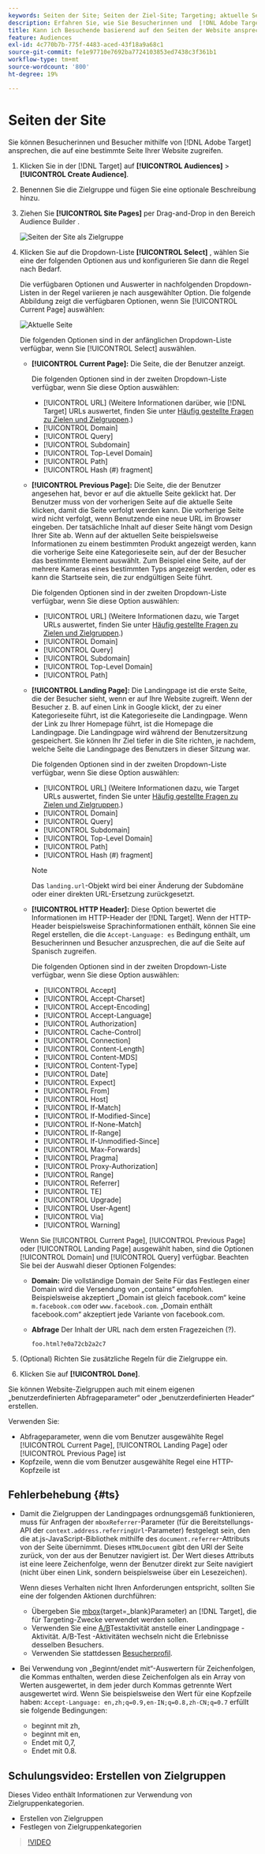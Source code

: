 ```yaml
---
keywords: Seiten der Site; Seiten der Ziel-Site; Targeting; aktuelle Seite; aktuelle Seite; vorige Seite; vorige Seite als Ziel; Landingpage; Ziel-Landingpage; HTTP-Kopfzeile
description: Erfahren Sie, wie Sie Besucherinnen und  [!DNL Adobe Target]  ansprechen können, die sich auf einer bestimmten Seite Ihrer Site befinden.
title: Kann ich Besuchende basierend auf den Seiten der Website ansprechen?
feature: Audiences
exl-id: 4c770b7b-775f-4483-aced-43f18a9a68c1
source-git-commit: fe1e97710e7692ba7724103853ed7438c3f361b1
workflow-type: tm+mt
source-wordcount: '800'
ht-degree: 19%

---
```


# Seiten der Site

Sie können Besucherinnen und Besucher mithilfe von [!DNL Adobe Target] ansprechen, die auf eine bestimmte Seite Ihrer Website zugreifen.

1. Klicken Sie in der [!DNL Target] auf **[!UICONTROL Audiences]** > **[!UICONTROL Create Audience]**.
1. Benennen Sie die Zielgruppe und fügen Sie eine optionale Beschreibung hinzu.
1. Ziehen Sie **[!UICONTROL Site Pages]** per Drag-and-Drop in den Bereich Audience Builder .

   ![Seiten der Site als Zielgruppe](assets/target_site_pages.png)

1. Klicken Sie auf die Dropdown-Liste **[!UICONTROL Select]** , wählen Sie eine der folgenden Optionen aus und konfigurieren Sie dann die Regel nach Bedarf.

   Die verfügbaren Optionen und Auswerter in nachfolgenden Dropdown-Listen in der Regel variieren je nach ausgewählter Option. Die folgende Abbildung zeigt die verfügbaren Optionen, wenn Sie [!UICONTROL Current Page] auswählen:

   ![Aktuelle Seite](assets/current-page.png)

   Die folgenden Optionen sind in der anfänglichen Dropdown-Liste verfügbar, wenn Sie [!UICONTROL Select] auswählen.

   * **[!UICONTROL Current Page]:** Die Seite, die der Benutzer anzeigt.

     Die folgenden Optionen sind in der zweiten Dropdown-Liste verfügbar, wenn Sie diese Option auswählen:

      * [!UICONTROL URL] (Weitere Informationen darüber, wie [!DNL Target] URLs auswertet, finden Sie unter [Häufig gestellte Fragen zu Zielen und Zielgruppen](/help/main/c-target/c-troubleshooting-targets-and-audiences/troubleshooting-targets-and-audiences.md).)
      * [!UICONTROL Domain]
      * [!UICONTROL Query]
      * [!UICONTROL Subdomain]
      * [!UICONTROL Top-Level Domain]
      * [!UICONTROL Path]
      * [!UICONTROL Hash (#) fragment]

   * **[!UICONTROL Previous Page]:** Die Seite, die der Benutzer angesehen hat, bevor er auf die aktuelle Seite geklickt hat. Der Benutzer muss von der vorherigen Seite auf die aktuelle Seite klicken, damit die Seite verfolgt werden kann. Die vorherige Seite wird nicht verfolgt, wenn Benutzende eine neue URL im Browser eingeben. Der tatsächliche Inhalt auf dieser Seite hängt vom Design Ihrer Site ab. Wenn auf der aktuellen Seite beispielsweise Informationen zu einem bestimmten Produkt angezeigt werden, kann die vorherige Seite eine Kategorieseite sein, auf der der Besucher das bestimmte Element auswählt. Zum Beispiel eine Seite, auf der mehrere Kameras eines bestimmten Typs angezeigt werden, oder es kann die Startseite sein, die zur endgültigen Seite führt.

     Die folgenden Optionen sind in der zweiten Dropdown-Liste verfügbar, wenn Sie diese Option auswählen:

      * [!UICONTROL URL] (Weitere Informationen dazu, wie Target URLs auswertet, finden Sie unter [Häufig gestellte Fragen zu Zielen und Zielgruppen](/help/main/c-target/c-troubleshooting-targets-and-audiences/troubleshooting-targets-and-audiences.md).)
      * [!UICONTROL Domain]
      * [!UICONTROL Query]
      * [!UICONTROL Subdomain]
      * [!UICONTROL Top-Level Domain]
      * [!UICONTROL Path]

   * **[!UICONTROL Landing Page]:** Die Landingpage ist die erste Seite, die der Besucher sieht, wenn er auf Ihre Website zugreift. Wenn der Besucher z. B. auf einen Link in Google klickt, der zu einer Kategorieseite führt, ist die Kategorieseite die Landingpage. Wenn der Link zu Ihrer Homepage führt, ist die Homepage die Landingpage. Die Landingpage wird während der Benutzersitzung gespeichert. Sie können Ihr Ziel tiefer in die Site richten, je nachdem, welche Seite die Landingpage des Benutzers in dieser Sitzung war.

     Die folgenden Optionen sind in der zweiten Dropdown-Liste verfügbar, wenn Sie diese Option auswählen:

      * [!UICONTROL URL] (Weitere Informationen dazu, wie Target URLs auswertet, finden Sie unter [Häufig gestellte Fragen zu Zielen und Zielgruppen](/help/main/c-target/c-troubleshooting-targets-and-audiences/troubleshooting-targets-and-audiences.md).)
      * [!UICONTROL Domain]
      * [!UICONTROL Query]
      * [!UICONTROL Subdomain]
      * [!UICONTROL Top-Level Domain]
      * [!UICONTROL Path]
      * [!UICONTROL Hash (#) fragment]

     >[!NOTE]
     >
     >Das `landing.url`-Objekt wird bei einer Änderung der Subdomäne oder einer direkten URL-Ersetzung zurückgesetzt.

   * **[!UICONTROL HTTP Header]:** Diese Option bewertet die Informationen im HTTP-Header der [!DNL Target]. Wenn der HTTP-Header beispielsweise Sprachinformationen enthält, können Sie eine Regel erstellen, die die `Accept-Language: es` Bedingung enthält, um Besucherinnen und Besucher anzusprechen, die auf die Seite auf Spanisch zugreifen.

     Die folgenden Optionen sind in der zweiten Dropdown-Liste verfügbar, wenn Sie diese Option auswählen:

      * [!UICONTROL Accept]
      * [!UICONTROL Accept-Charset]
      * [!UICONTROL Accept-Encoding]
      * [!UICONTROL Accept-Language]
      * [!UICONTROL Authorization]
      * [!UICONTROL Cache-Control]
      * [!UICONTROL Connection]
      * [!UICONTROL Content-Length]
      * [!UICONTROL Content-MDS]
      * [!UICONTROL Content-Type]
      * [!UICONTROL Date]
      * [!UICONTROL Expect]
      * [!UICONTROL From]
      * [!UICONTROL Host]
      * [!UICONTROL If-Match]
      * [!UICONTROL If-Modified-Since]
      * [!UICONTROL If-None-Match]
      * [!UICONTROL If-Range]
      * [!UICONTROL If-Unmodified-Since]
      * [!UICONTROL Max-Forwards]
      * [!UICONTROL Pragma]
      * [!UICONTROL Proxy-Authorization]
      * [!UICONTROL Range]
      * [!UICONTROL Referrer]
      * [!UICONTROL TE]
      * [!UICONTROL Upgrade]
      * [!UICONTROL User-Agent]
      * [!UICONTROL Via]
      * [!UICONTROL Warning]

   Wenn Sie [!UICONTROL Current Page], [!UICONTROL Previous Page] oder [!UICONTROL Landing Page] ausgewählt haben, sind die Optionen [!UICONTROL Domain] und [!UICONTROL Query] verfügbar. Beachten Sie bei der Auswahl dieser Optionen Folgendes:

   * **Domain:** Die vollständige Domain der Seite Für das Festlegen einer Domain wird die Versendung von „contains“ empfohlen. Beispielsweise akzeptiert „Domain ist gleich facebook.com“ keine `m.facebook.com` oder `www.facebook.com`. „Domain enthält facebook.com“ akzeptiert jede Variante von facebook.com.
   * **Abfrage** Der Inhalt der URL nach dem ersten Fragezeichen (?).

     `foo.html?e0a72cb2a2c7`

1. (Optional) Richten Sie zusätzliche Regeln für die Zielgruppe ein.
1. Klicken Sie auf **[!UICONTROL Done]**.

Sie können Website-Zielgruppen auch mit einem eigenen „benutzerdefinierten Abfrageparameter“ oder „benutzerdefinierten Header“ erstellen.

Verwenden Sie:

* Abfrageparameter, wenn die vom Benutzer ausgewählte Regel [!UICONTROL Current Page], [!UICONTROL Landing Page] oder [!UICONTROL Previous Page] ist
* Kopfzeile, wenn die vom Benutzer ausgewählte Regel eine HTTP-Kopfzeile ist

## Fehlerbehebung {#ts}

* Damit die Zielgruppen der Landingpages ordnungsgemäß funktionieren, muss für Anfragen der `mboxReferrer`-Parameter (für die Bereitstellungs-API der `context.address.referringUrl`-Parameter) festgelegt sein, den die at.js-JavaScript-Bibliothek mithilfe des `document.referrer`-Attributs von der Seite übernimmt. Dieses `HTMLDocument` gibt den URI der Seite zurück, von der aus der Benutzer navigiert ist. Der Wert dieses Attributs ist eine leere Zeichenfolge, wenn der Benutzer direkt zur Seite navigiert (nicht über einen Link, sondern beispielsweise über ein Lesezeichen).

  Wenn dieses Verhalten nicht Ihren Anforderungen entspricht, sollten Sie eine der folgenden Aktionen durchführen:

   * Übergeben Sie [mbox](https://experienceleague.adobe.com/docs/target-dev/developer/client-side/global-mbox/pass-parameters-to-global-mbox.html?lang=de){target=_blank}Parameter) an [!DNL Target], die für Targeting-Zwecke verwendet werden sollen.
   * Verwenden Sie eine [A/B](/help/main/c-activities/t-test-ab/test-ab.md)Testaktivität anstelle einer Landingpage -Aktivität. A/B-Test -Aktivitäten wechseln nicht die Erlebnisse desselben Besuchers.
   * Verwenden Sie stattdessen [Besucherprofil](/help/main/c-target/c-audiences/c-target-rules/visitor-profile.md).

* Bei Verwendung von „Beginnt/endet mit“-Auswertern für Zeichenfolgen, die Kommas enthalten, werden diese Zeichenfolgen als ein Array von Werten ausgewertet, in dem jeder durch Kommas getrennte Wert ausgewertet wird. Wenn Sie beispielsweise den Wert für eine Kopfzeile haben: `Accept-Language: en,zh;q=0.9,en-IN;q=0.8,zh-CN;q=0.7` erfüllt sie folgende Bedingungen:
   * beginnt mit zh,
   * beginnt mit en,
   * Endet mit 0,7,
   * Endet mit 0.8.

## Schulungsvideo: Erstellen von Zielgruppen

Dieses Video enthält Informationen zur Verwendung von Zielgruppenkategorien.

* Erstellen von Zielgruppen
* Festlegen von Zielgruppenkategorien

>[!VIDEO](https://video.tv.adobe.com/v/17392)
